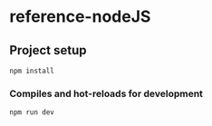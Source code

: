 
# reference-nodeJS

## Project setup
```
npm install
```

### Compiles and hot-reloads for development
```
npm run dev
```